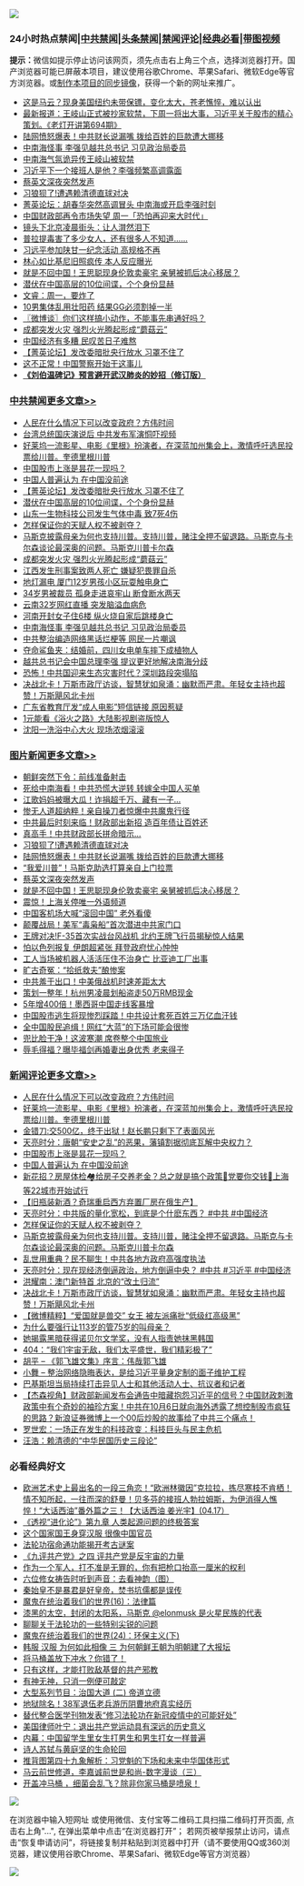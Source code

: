 ![](https://raw.githubusercontent.com/jsvpn/jsproxy/dev/64photo/fqnews-qr.jpg)

<div id="tt">
<h3>24小时热点禁闻|<a href="#%E4%B8%AD%E5%85%B1%E7%A6%81%E9%97%BB%E6%9B%B4%E5%A4%9A%E6%96%87%E7%AB%A0">中共禁闻</a>|<a href="#%E5%9B%BE%E7%89%87%E6%96%B0%E9%97%BB%E6%9B%B4%E5%A4%9A%E6%96%87%E7%AB%A0">头条禁闻</a>|<a href="#%E6%96%B0%E9%97%BB%E8%AF%84%E8%AE%BA%E6%9B%B4%E5%A4%9A%E6%96%87%E7%AB%A0">禁闻评论|<a href="#%E5%BF%85%E7%9C%8B%E7%BB%8F%E5%85%B8%E5%A5%BD%E6%96%87">经典必看</a>|<a href="https://696153.xyz/3" target="_blank">带图视频</a></h3>
<div><b>提示：</b>微信如提示停止访问该网页，须先点击右上角三个点，选择浏览器打开。国产浏览器可能已屏蔽本项目，建议使用谷歌Chrome、苹果Safari、微软Edge等官方浏览器。或<a href="%E5%88%B6%E4%BD%9Cgit%E7%A6%81%E9%97%BB%E9%95%9C%E5%83%8F.md">制作本项目的同步镜像</a>，获得一个新的网址来推广。</div>
<ul>

<li><a href="/yule/20241013/2101105.md">这是马云？现身美国纽约未带保镖，变化太大，苍老憔悴，难以认出</a></li>
<li><a href="/sohnews/20241013/2101229.md">最新报道：王岐山正式被抄家软禁，下周一将出大事，习近平关于股市的精心策划。《老灯开讲第694期》</a></li>
<li><a href="/topimagenews/20241013/2101163.md">陆网愤怒爆表！中共财长说漏嘴 拨给百姓的巨款遭大挪移</a></li>
<li><a href="/cbnews/20241013/2101190.md">中南海怪事 李强见越共总书记 习见政治局委员</a></li>
<li><a href="/ccpdope/20241013/2101231.md">中南海气氛诡异传王岐山被软禁</a></li>
<li><a href="/baitai/20241013/2101288.md">习近平下一个接班人是他？李强频繁高调露面</a></li>
<li><a href="/topimagenews/20241013/2101112.md">蔡英文深夜突然发声</a></li>
<li><a href="/topimagenews/20241013/2101170.md">习狼狈了!遭遇赖清德直球对决</a></li>
<li><a href="/comments/20241013/2101121.md">菁英论坛：胡春华突然高调冒头 中南海或开启李强时刻</a></li>
<li><a href="/headline/20241013/2101245.md">中国财政部再令市场失望 周一「恐怕再迎来大时代」</a></li>
<li><a href="/cnnews/20241013/2101211.md">镜头下北京凌晨街头：让人潸然泪下</a></li>
<li><a href="/baitai/20241013/2101270.md">普拉提毒害了多少女人，还有很多人不知道......</a></li>
<li><a href="/ssgc/20241013/2101306.md">习远平参加陕甘一纪念活动 高规格不再</a></li>
<li><a href="/yule/20241013/2101201.md">林心如比基尼旧照疯传 本人反应曝光</a></li>
<li><a href="/topimagenews/20241013/2101111.md">就是不回中国！王思聪现身伦敦卖豪宅 亲舅被抓后决心移居？</a></li>
<li><a href="/cbnews/20241013/2101311.md">潜伏在中国高层的10位间谍，个个身份显赫</a></li>
<li><a href="/sohnews/20241013/2101216.md">文睿：周一，要炸了</a></li>
<li><a href="/cnnews/20241013/2101213.md">10男集体乱用壮阳药 结果GG必须割掉一半</a></li>
<li><a href="/ssgc/20241013/2101160.md">〖微博谈〗你们这样搞小动作，不能事先串通好吗？</a></li>
<li><a href="/cbnews/20241013/2101275.md">成都突发火灾 强烈火光腾起形成“蘑菇云”</a></li>
<li><a href="/ccpdope/20241013/2101232.md">中国经济有多糟 民叹苦日子难熬</a></li>
<li><a href="/cbnews/20241013/2101312.md">【菁英论坛】发改委暗批央行放水 习罩不住了</a></li>
<li><a href="/cnnews/20241013/2101197.md">这不正常！中国警察开始干这事儿</a></li>
<li><b><a href="/comments/20200207/1272816.md" target="_blank">《刘伯温碑记》预言避开武汉肺炎的妙招（修订版）</a></b></li>
</ul>
</div>

<div class="catlist">
<h3><a href="/cbnews/" target="_blank">中共禁闻</a><span><a href="/cbnews/" target="_blank" rel="nofollow">更多文章>></a></span></h3>
<ul>
<li><a href="/comments/20241014/2101410.md" target="_blank">人民在什么情况下可以改变政府？方伟时间</a></li>
<li><a href="/cbnews/20241014/2101408.md" target="_blank">台湾总统国庆演说后 中共发布军演恫吓视频</a></li>
<li><a href="/comments/20241014/2101385.md" target="_blank">好莱坞一流影星、电影《里根》扮演者，在深蓝加州集会上，激情呼吁选民投票给川普。奎德里根川普</a></li>
<li><a href="/comments/20241014/2101331.md" target="_blank">中国股市上涨是昙花一现吗？</a></li>
<li><a href="/comments/20241014/2101330.md" target="_blank">中国人普遍认为 在中国没前途</a></li>
<li><a href="/cbnews/20241013/2101312.md" target="_blank">【菁英论坛】发改委暗批央行放水 习罩不住了</a></li>
<li><a href="/cbnews/20241013/2101311.md" target="_blank">潜伏在中国高层的10位间谍，个个身份显赫</a></li>
<li><a href="/cbnews/20241013/2101310.md" target="_blank">山东一生物科技公司发生气体中毒 致7死4伤</a></li>
<li><a href="/comments/20241013/2101292.md" target="_blank">怎样保证你的天赋人权不被剥夺？</a></li>
<li><a href="/comments/20241013/2101286.md" target="_blank">马斯克披露母亲为何也支持川普。支持川普，赌注全押不留退路。马斯克与卡尔森谈论最深奥的问题。马斯克川普卡尔森</a></li>
<li><a href="/cbnews/20241013/2101275.md" target="_blank">成都突发火灾 强烈火光腾起形成“蘑菇云”</a></li>
<li><a href="/cbnews/20241013/2101274.md" target="_blank">江西发生刑事案致两人死亡 嫌疑犯畏罪自杀</a></li>
<li><a href="/cbnews/20241013/2101207.md" target="_blank">地灯漏电 厦门12岁男孩小区玩耍触电身亡</a></li>
<li><a href="/cbnews/20241013/2101206.md" target="_blank">34岁男被裁员 孤身走进哀牢山 断食断水两天</a></li>
<li><a href="/cbnews/20241013/2101205.md" target="_blank">云南32岁网红直播 突发脑溢血病危</a></li>
<li><a href="/cbnews/20241013/2101204.md" target="_blank">河南开封女子住6楼 纵火烧自家后跳楼身亡</a></li>
<li><a href="/cbnews/20241013/2101190.md" target="_blank">中南海怪事 李强见越共总书记 习见政治局委员</a></li>
<li><a href="/cbnews/20241013/2101189.md" target="_blank">中共整治编造网络黑话烂梗等 网民一片嘲讽</a></li>
<li><a href="/cbnews/20241013/2101188.md" target="_blank">夺命鲨鱼夹：结婚前，四川女电单车摔下成植物人</a></li>
<li><a href="/cbnews/20241013/2101176.md" target="_blank">越共总书记会中国总理李强 提议更好地解决南海分歧</a></li>
<li><a href="/cbnews/20241013/2101164.md" target="_blank">恐怖！中共国迎来生态灾害时代？深圳路段突塌陷</a></li>
<li><a href="/comments/20241013/2101157.md" target="_blank">决战北卡！万斯市政厅访谈，智慧犹如泉涌：幽默而严肃。年轻女主持也超赞！万斯飓风北卡州</a></li>
<li><a href="/cbnews/20241013/2101143.md" target="_blank">广东省教育厅发“成人电影”短信链接 原因惹疑</a></li>
<li><a href="/cbnews/20241013/2101142.md" target="_blank">1元能看《浴火之路》大陆影视剧盗版惊人</a></li>
<li><a href="/cbnews/20241013/2101141.md" target="_blank">沈阳一洗浴中心大火 现场浓烟滚滚</a></li>

</ul>
</div>
<div class="catlist">
<h3><a href="/topimagenews/" target="_blank">图片新闻</a><span><a href="/topimagenews/" target="_blank" rel="nofollow">更多文章>></a></span></h3>
<ul>
<li><a href="/topimagenews/20241014/2101407.md" target="_blank">朝鲜突然下令：前线准备射击</a></li>
<li><a href="/topimagenews/20241014/2101406.md" target="_blank">死给中南海看！中共恐慌大逆转 转嫁全中国人买单</a></li>
<li><a href="/topimagenews/20241014/2101405.md" target="_blank">江歌妈妈被曝大瓜！诈捐超千万、藏有一子…</a></li>
<li><a href="/topimagenews/20241014/2101387.md" target="_blank">惨无人道超纳粹！亲自操刀者惊爆中共魔鬼行径</a></li>
<li><a href="/topimagenews/20241014/2101381.md" target="_blank">中共最后时刻来临！财政部出新招 造百年债让百姓还</a></li>
<li><a href="/topimagenews/20241014/2101380.md" target="_blank">真高手！中共财政部长拼命暗示…</a></li>
<li><a href="/topimagenews/20241013/2101170.md" target="_blank">习狼狈了!遭遇赖清德直球对决</a></li>
<li><a href="/topimagenews/20241013/2101163.md" target="_blank">陆网愤怒爆表！中共财长说漏嘴 拨给百姓的巨款遭大挪移</a></li>
<li><a href="/topimagenews/20241013/2101113.md" target="_blank">“我爱川普”！马斯克助选打算亲自上门拉票</a></li>
<li><a href="/topimagenews/20241013/2101112.md" target="_blank">蔡英文深夜突然发声</a></li>
<li><a href="/topimagenews/20241013/2101111.md" target="_blank">就是不回中国！王思聪现身伦敦卖豪宅 亲舅被抓后决心移居？</a></li>
<li><a href="/topimagenews/20241013/2101072.md" target="_blank">震惊！上海关停唯一外语频道</a></li>
<li><a href="/topimagenews/20241013/2101070.md" target="_blank">中国客机场大喊“滚回中国” 老外看傻</a></li>
<li><a href="/topimagenews/20241013/2101069.md" target="_blank">颠覆战局！美军“毒枭船”首次潜进中共家门口</a></li>
<li><a href="/topimagenews/20241013/2101068.md" target="_blank">王牌对决!F-35首次实战台风战机 北约王牌飞行员揭秘惊人结果</a></li>
<li><a href="/topimagenews/20241012/2100924.md" target="_blank">怕以色列报复 伊朗超紧张 拜登政府忧心忡忡</a></li>
<li><a href="/topimagenews/20241012/2100851.md" target="_blank">工人当场被机器人活活压住不治身亡 比亚迪工厂出事</a></li>
<li><a href="/topimagenews/20241012/2100825.md" target="_blank">旷古奇冤：“拾纸救夫”酿惨案</a></li>
<li><a href="/topimagenews/20241012/2100824.md" target="_blank">中共羞于出口！中美俄战机时速差距太大</a></li>
<li><a href="/topimagenews/20241012/2100795.md" target="_blank">策划一整年！杭州男凌晨划船盗走50万RMB现金</a></li>
<li><a href="/topimagenews/20241012/2100794.md" target="_blank">5年增400倍！墨西哥中国走线客暴增</a></li>
<li><a href="/topimagenews/20241012/2100793.md" target="_blank">中国股市逃生将现惨烈踩踏！中共设计套死百姓三万亿血汗钱</a></li>
<li><a href="/topimagenews/20241012/2100760.md" target="_blank">全中国股民追缉！网红“大蓝”的下场可能会很惨</a></li>
<li><a href="/topimagenews/20241012/2100759.md" target="_blank">兜比脸干净！这波寒潮 席卷整个中国旅业</a></li>
<li><a href="/topimagenews/20241012/2100741.md" target="_blank">辱毛得福？曝毕福剑再婚妻出身优秀 老来得子</a></li>

</ul>
</div>
<div class="catlist">
<h3><a href="/comments/" target="_blank">新闻评论</a><span><a href="/comments/" target="_blank" rel="nofollow">更多文章>></a></span></h3>
<ul>
<li><a href="/comments/20241014/2101410.md" target="_blank">人民在什么情况下可以改变政府？方伟时间</a></li>
<li><a href="/comments/20241014/2101385.md" target="_blank">好莱坞一流影星、电影《里根》扮演者，在深蓝加州集会上，激情呼吁选民投票给川普。奎德里根川普</a></li>
<li><a href="/comments/20241014/2101372.md" target="_blank">金错刀:交500亿，终于出狱！赵长鹏只剩下了表面风光</a></li>
<li><a href="/comments/20241014/2101369.md" target="_blank">天亮时分：唐朝“安史之乱”的恶果，藩镇割据彻底瓦解中央权力？</a></li>
<li><a href="/comments/20241014/2101331.md" target="_blank">中国股市上涨是昙花一现吗？</a></li>
<li><a href="/comments/20241014/2101330.md" target="_blank">中国人普遍认为 在中国没前途</a></li>
<li><a href="/comments/20241013/2101324.md" target="_blank">新花招？房屋体检🏘️给房子交养老金？总之就是搞个政策🤌党要你交钱🤌上海等22城市开始试行</a></li>
<li><a href="/comments/20241013/2101323.md" target="_blank">【旧瓶装新酒？奇瑞重启西方弃置厂房在俄生产】</a></li>
<li><a href="/comments/20241013/2101302.md" target="_blank">天亮时分：中共版的量化宽松，到底是个什麽东西？ #中共 #中国经济</a></li>
<li><a href="/comments/20241013/2101292.md" target="_blank">怎样保证你的天赋人权不被剥夺？</a></li>
<li><a href="/comments/20241013/2101286.md" target="_blank">马斯克披露母亲为何也支持川普。支持川普，赌注全押不留退路。马斯克与卡尔森谈论最深奥的问题。马斯克川普卡尔森</a></li>
<li><a href="/comments/20241013/2101271.md" target="_blank">乱世用重典？民不聊生！中共各地方政府高强度执法</a></li>
<li><a href="/comments/20241013/2101233.md" target="_blank">天亮时分：现在现经济倒逼政治，地方倒逼中央？ #中共 #习近平 #中国经济</a></li>
<li><a href="/comments/20241013/2101210.md" target="_blank">洪耀南：澳门新特首 北京的“改土归流”</a></li>
<li><a href="/comments/20241013/2101157.md" target="_blank">决战北卡！万斯市政厅访谈，智慧犹如泉涌：幽默而严肃。年轻女主持也超赞！万斯飓风北卡州</a></li>
<li><a href="/comments/20241013/2101152.md" target="_blank">【微博精粹】“爱国就是兽交” 女王 被左派痛批“低级红高级黑”</a></li>
<li><a href="/comments/20241013/2101151.md" target="_blank">为什么要强行让113岁的管75岁的叫母亲？</a></li>
<li><a href="/comments/20241013/2101150.md" target="_blank">她揭露黑暗获得诺贝尔文学奖，没有人指责她抹黑韩国</a></li>
<li><a href="/comments/20241013/2101149.md" target="_blank">404：“我们宇宙无敌，我们太平盛世，我们精彩极了”</a></li>
<li><a href="/comments/20241013/2101148.md" target="_blank">胡平 &#8211; 《郭飞雄文集》序言：伟哉郭飞雄</a></li>
<li><a href="/comments/20241013/2101147.md" target="_blank">小舞 &#8211; 整治网络隐晦表达，是给习近平量身定制的面子维护工程</a></li>
<li><a href="/comments/20241013/2101146.md" target="_blank">巴基斯坦当局持续打击异见人士和其他活动人士、抗议者和记者</a></li>
<li><a href="/comments/20241013/2101135.md" target="_blank">【杰森视角】财政部新闻发布会通告中暗藏抱怨习近平的信号？中国财政刺激政策中有个奇妙的袖珍方案！中共在10月6日就向海外透露了想控制股市疯狂的思路？新浪证券微博上一个00后炒股的故事给了中共三个痛点！</a></li>
<li><a href="/comments/20241013/2101125.md" target="_blank">罗世宏：一场正在发生的科技政变：科技巨头与民主危机</a></li>
<li><a href="/comments/20241013/2101124.md" target="_blank">汪浩：赖清德的“中华民国历史三段论”</a></li>

</ul>
</div>

<div class="catlist">
<h3>必看经典好文</h3>
<ul>
<li><a href="/bannedvideo/20210418/1528557.md" target="_blank">欧洲艺术史上最出名的一段三角恋！“欧洲林徽因”克拉拉，拣尽寒枝不肯栖！情不知所起，一往而深的舒曼！贝多芬的接班人勃拉姆斯，为伊消得人憔悴！“大话西油”番外篇之三！【大话西油 姜光宇】(04.17）</a></li>
<li><a href="/ssgc/20240508/2034288.md" target="_blank">《透视“进化论”》第九章 人类起源问题的终极答案</a></li>
<li><a href="/comments/20220611/1744476.md" target="_blank">这个国家国王身穿汉服 很像中国官员</a></li>
<li><a href="/tculture/20121025/73079.md" target="_blank">法轮功宿命通功能揭开考古谜案</a></li>
<li><a href="/bookonline/20131116/201053.md" target="_blank">《九评共产党》之四 评共产党是反宇宙的力量</a></li>
<li><a href="/comments/20221204/1819603.md" target="_blank">作为一个军人，打不准是无罪的，你有把枪口抬高一厘米的权利</a></li>
<li><a href="/tculture/20130420/118883.md" target="_blank">六位修女祷告时听到声音：去看神韵（图）</a></li>
<li><a href="/lifebaike/20210407/1521258.md" target="_blank">秦始皇不是暴君是好皇帝，焚书坑儒都是误传</a></li>
<li><a href="/topimagenews/20180615/958090.md" target="_blank">魔鬼在统治着我们的世界(16)：法律篇</a></li>
<li><a href="/cbnews/20211017/1639766.md" target="_blank">漆黑的太空，封闭的太阳系，马斯克 @elonmusk 是火星民族的代表</a></li>
<li><a href="/comments/20190417/1114875.md" target="_blank">聊聊关于法轮功的一些特别尖锐的问题</a></li>
<li><a href="/cbnews/20180907/994846.md" target="_blank">魔鬼在统治着我们的世界(24)：环保主义(下)</a></li>
<li><a href="/bannedvideo/20220328/1710971.md" target="_blank">韩服 汉服 为何如此相像 三 为何朝鲜王朝为明朝建了大报坛</a></li>
<li><a href="/cnnews/20230303/1855390.md" target="_blank">将马桶盖放下冲水？你错了！</a></li>
<li><a href="/comments/20220127/1684835.md" target="_blank">只有这样，才能打败敌基督的共产邪教</a></li>
<li><a href="/tculture/20120628/34899.md" target="_blank">有神无神，只消一例便可敲定</a></li>
<li><a href="/comments/20241009/2099477.md" target="_blank">大型系列节目：治国大道 (二) 帝道立德</a></li>
<li><a href="/cbnews/20200531/1337381.md" target="_blank">地狱除名！38军退伍老兵游历阴曹地府真实经历</a></li>
<li><a href="/comments/20210720/1518906.md" target="_blank">替代整合医学刊物发表“修习法轮功在新冠疫情中的可能好处”</a></li>
<li><a href="/cnnews/20210819/1609201.md" target="_blank">美国律师叶宁：退出共产党运动具有深远的历史意义</a></li>
<li><a href="/comments/20240126/1992876.md" target="_blank">内幕：中国留学生里女生打男生和男生打女一样普遍</a></li>
<li><a href="/tculture/20240916/2089420.md" target="_blank">诗人苏轼与黄庭坚的生命轮回</a></li>
<li><a href="/tculture/20240109/1985462.md" target="_blank">推背图第四十九象解析：习党魁的下场和未来中华国体形式</a></li>
<li><a href="/comments/20240918/2089868.md" target="_blank">马云前世修道，李嘉诚前世是和尚-数字漫谈（三）</a></li>
<li><a href="/comments/20231203/1969183.md" target="_blank">开盖冲马桶 ，细菌会乱飞？除非你家马桶是喷泉！</a></li>

</ul>
</div>

![](https://raw.githubusercontent.com/jsvpn/jsproxy/dev/64photo/fqnews-qr.jpg)

在浏览器中输入短网址 或使用微信、支付宝等二维码工具扫描二维码打开页面, 点击右上角"...", 在弹出菜单中点击“在浏览器打开”； 若网页被举报禁止访问，请点击“恢复申请访问”，将链接复制并粘贴到浏览器中打开（请不要使用QQ或360浏览器，建议使用谷歌Chrome、苹果Safari、微软Edge等官方浏览器）

![](https://raw.githubusercontent.com/jsvpn/jsproxy/dev/64photo/wx.jpg)